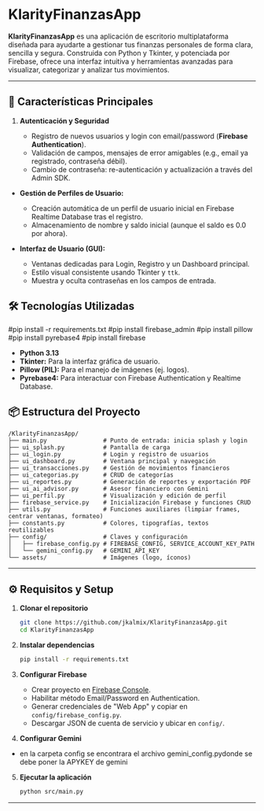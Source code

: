 # KlarityFinanzasApp

**KlarityFinanzasApp** es una aplicación de escritorio multiplataforma diseñada para ayudarte a gestionar tus finanzas personales de forma clara, sencilla y segura. Construida con Python y Tkinter, y potenciada por Firebase, ofrece una interfaz intuitiva y herramientas avanzadas para visualizar, categorizar y analizar tus movimientos.

---

## 🚀 Características Principales

1. **Autenticación y Seguridad**

   * Registro de nuevos usuarios y login con email/password (**Firebase Authentication**).
   * Validación de campos, mensajes de error amigables (e.g., email ya registrado, contraseña débil).
   * Cambio de contraseña: re-autenticación y actualización a través del Admin SDK.

* **Gestión de Perfiles de Usuario:**
    * Creación automática de un perfil de usuario inicial en Firebase Realtime Database tras el registro.
    * Almacenamiento de nombre y saldo inicial (aunque el saldo es 0.0 por ahora).

* **Interfaz de Usuario (GUI):**
    * Ventanas dedicadas para Login, Registro y un Dashboard principal.
    * Estilo visual consistente usando Tkinter y `ttk`.
    * Muestra y oculta contraseñas en los campos de entrada.

## 🛠️ Tecnologías Utilizadas
#pip install -r requirements.txt
#pip install firebase_admin
#pip install pillow
#pip install pyrebase4
#pip install firebase
* **Python 3.13**
* **Tkinter:** Para la interfaz gráfica de usuario.
* **Pillow (PIL):** Para el manejo de imágenes (ej. logos).
* **Pyrebase4:** Para interactuar con Firebase Authentication y Realtime Database.

## 📦 Estructura del Proyecto

```
/KlarityFinanzasApp/
├── main.py                # Punto de entrada: inicia splash y login
├── ui_splash.py           # Pantalla de carga
├── ui_login.py            # Login y registro de usuarios
├── ui_dashboard.py        # Ventana principal y navegación
├── ui_transacciones.py    # Gestión de movimientos financieros
├── ui_categorias.py       # CRUD de categorías
├── ui_reportes.py         # Generación de reportes y exportación PDF
├── ui_ai_advisor.py       # Asesor financiero con Gemini
├── ui_perfil.py           # Visualización y edición de perfil
├── firebase_service.py    # Inicialización Firebase y funciones CRUD
├── utils.py               # Funciones auxiliares (limpiar frames, centrar ventanas, formateo)
├── constants.py           # Colores, tipografías, textos reutilizables
├── config/                # Claves y configuración
│   ├── firebase_config.py # FIREBASE_CONFIG, SERVICE_ACCOUNT_KEY_PATH
│   └── gemini_config.py   # GEMINI_API_KEY
└── assets/                # Imágenes (logo, íconos)
```

---

## ⚙️ Requisitos y Setup

1. **Clonar el repositorio**

   ```bash
   git clone https://github.com/jkalmix/KlarityFinanzasApp.git
   cd KlarityFinanzasApp
   ```


2. **Instalar dependencias**

   ```bash
   pip install -r requirements.txt
   ```

3. **Configurar Firebase**

   * Crear proyecto en [Firebase Console](https://console.firebase.google.com/).
   * Habilitar método Email/Password en Authentication.
   * Generar credenciales de "Web App" y copiar en `config/firebase_config.py`.
   * Descargar JSON de cuenta de servicio y ubicar en `config/`.
4. **Configurar Gemini**
   
  * en la carpeta config se encontrara el archivo gemini_config.pydonde se debe poner la APYKEY de gemini
    
5. **Ejecutar la aplicación**

   ```bash
   python src/main.py
   ```

---
